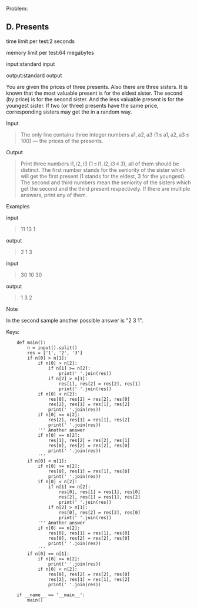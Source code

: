 Problem:
## D. Presents
time limit per test:2 seconds

memory limit per test:64 megabytes

input:standard input

output:standard output

You are given the prices of three presents. Also there are three sisters. It is known that the most valuable present is for the eldest sister. The second (by price) is for the second sister. And the less valuable present is for the youngest sister. If two (or three) presents have the same price, corresponding sisters may get the in a random way.

Input

> The only line contains three integer numbers a1, a2, a3 (1 ≤ a1, a2, a3 ≤ 100) — the prices of the presents.

Output

> Print three numbers i1, i2, i3 (1 ≤ i1, i2, i3 ≤ 3), all of them should be distinct. The first number stands for the seniority of the sister which will get the first present (1 stands for the eldest, 3 for the youngest). The second and third numbers mean the seniority of the sisters which get the second and the third present respectively.
If there are multiple answers, print any of them.

Examples

input

> 11 13 1

output

> 2 1 3 

input

> 30 10 30

output

> 1 3 2 

Note

In the second sample another possible answer is "2 3 1".


Keys:
```
    def main():
        n = input().split()
        res = ['1', '2', '3']
        if n[0] > n[1]:
            if n[0] > n[2]:
                if n[1] >= n[2]:
                    print(' '.join(res))
                if n[2] > n[1]:
                    res[1], res[2] = res[2], res[1]
                    print(' '.join(res))
            if n[0] < n[2]:
                res[0], res[2] = res[2], res[0]
                res[2], res[1] = res[1], res[2]
                print(' '.join(res))
            if n[0] == n[2]:
                res[2], res[1] = res[1], res[2]
                print(' '.join(res))
            ''' Another answer
            if n[0] == n[2]:
                res[1], res[2] = res[2], res[1]
                res[0], res[2] = res[2], res[0]
                print(' '.join(res))
            '''
        if n[0] < n[1]:
            if n[0] >= n[2]:
                res[0], res[1] = res[1], res[0]
                print(' '.join(res))
            if n[0] < n[2]:
                if n[1] >= n[2]:
                    res[0], res[1] = res[1], res[0]
                    res[2], res[1] = res[1], res[2]
                    print(' '.join(res))
                if n[2] > n[1]:
                    res[0], res[2] = res[2], res[0]
                    print(' '.join(res))
            ''' Another answer
            if n[0] == n[2]:
                res[0], res[1] = res[1], res[0]
                res[0], res[2] = res[2], res[0]
                print(' '.join(res))
            '''
        if n[0] == n[1]:
            if n[0] >= n[2]:
                print(' '.join(res))
            if n[0] < n[2]:
                res[0], res[2] = res[2], res[0]
                res[2], res[1] = res[1], res[2]
                print(' '.join(res))

    if __name__ == '__main__':
        main()
```
